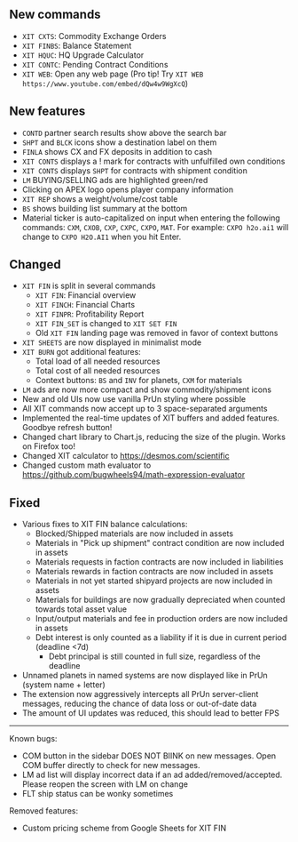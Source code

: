 ## New commands
- `XIT CXTS`: Commodity Exchange Orders
- `XIT FINBS`: Balance Statement
- `XIT HQUC`: HQ Upgrade Calculator
- `XIT CONTC`: Pending Contract Conditions
- `XIT WEB`: Open any web page (Pro tip! Try `XIT WEB https://www.youtube.com/embed/dQw4w9WgXcQ`)

## New features
- `CONTD` partner search results show above the search bar
- `SHPT` and `BLCK` icons show a destination label on them
- `FINLA` shows CX and FX deposits in addition to cash
- `XIT CONTS` displays a ! mark for contracts with unfulfilled own conditions
- `XIT CONTS` displays `SHPT` for contracts with shipment condition
- `LM` BUYING/SELLING ads are highlighted green/red
- Clicking on APEX logo opens player company information
- `XIT REP` shows a weight/volume/cost table
- `BS` shows building list summary at the bottom
- Material ticker is auto-capitalized on input when entering the following commands:
  `CXM`, `CXOB`, `CXP`, `CXPC`, `CXPO`, `MAT`. For example: `CXPO h2o.ai1` will change
  to `CXPO H2O.AI1` when you hit Enter.

## Changed
- `XIT FIN` is split in several commands
  - `XIT FIN`: Financial overview
  - `XIT FINCH`: Financial Charts
  - `XIT FINPR`: Profitability Report
  - `XIT FIN_SET` is changed to `XIT SET FIN`
  - Old `XIT FIN` landing page was removed in favor of context buttons
- `XIT SHEETS` are now displayed in minimalist mode
- `XIT BURN` got additional features:
  - Total load of all needed resources
  - Total cost of all needed resources
  - Context buttons: `BS` and `INV` for planets, `CXM` for materials
- `LM` ads are now more compact and show commodity/shipment icons
- New and old UIs now use vanilla PrUn styling where possible
- All XIT commands now accept up to 3 space-separated arguments
- Implemented the real-time updates of XIT buffers and added features. Goodbye refresh button!
- Changed chart library to Chart.js, reducing the size of the plugin. Works on Firefox too!
- Changed XIT calculator to https://desmos.com/scientific
- Changed custom math evaluator to https://github.com/bugwheels94/math-expression-evaluator

## Fixed
- Various fixes to XIT FIN balance calculations:
  - Blocked/Shipped materials are now included in assets
  - Materials in "Pick up shipment" contract condition are now included in assets
  - Materials requests in faction contracts are now included in liabilities
  - Materials rewards in faction contracts are now included in assets
  - Materials in not yet started shipyard projects are now included in assets
  - Materials for buildings are now gradually depreciated when counted towards total asset value
  - Input/output materials and fee in production orders are now included in assets
  - Debt interest is only counted as a liability if it is due in current period (deadline <7d)
    - Debt principal is still counted in full size, regardless of the deadline
- Unnamed planets in named systems are now displayed like in PrUn (system name + letter)
- The extension now aggressively intercepts all PrUn server-client messages,
  reducing the chance of data loss or out-of-date data
- The amount of UI updates was reduced, this should lead to better FPS

---

Known bugs:
- COM button in the sidebar DOES NOT BlINK on new messages. Open COM buffer directly to check for new messages.
- LM ad list will display incorrect data if an ad added/removed/accepted. Please reopen the screen with LM on change
- FLT ship status can be wonky sometimes

Removed features:
- Custom pricing scheme from Google Sheets for XIT FIN
